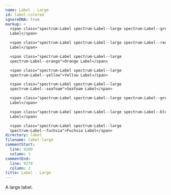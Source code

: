 ```yaml
---
name: Label - Large
id: label-colored
ignoreDNA: true
markup: >
  <span class="spectrum-Label spectrum-Label--large spectrum-Label--grey">Grey
  Label</span>

  <span class="spectrum-Label spectrum-Label--large spectrum-Label--red">Red
  Label</span>

  <span class="spectrum-Label spectrum-Label--large
  spectrum-Label--orange">Orange Label</span>

  <span class="spectrum-Label spectrum-Label--large
  spectrum-Label--yellow">Yellow Label</span>

  <span class="spectrum-Label spectrum-Label--large
  spectrum-Label--seafoam">Seafoam Label</span>

  <span class="spectrum-Label spectrum-Label--large spectrum-Label--green">Green
  Label</span>

  <span class="spectrum-Label spectrum-Label--large spectrum-Label--blue">Blue
  Label</span>

  <span class="spectrum-Label spectrum-Label--large
  spectrum-Label--fuchsia">Fuchsia Label</span>
directory: label
filename: label-large
commentStart:
  line: 9260
  column: 1
commentEnd:
  line: 9278
  column: 2
title: Label - Large
---
```

A large label.